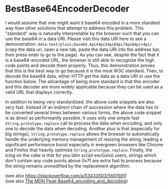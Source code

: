 # BestBase64EncoderDecoder

I would assume that one might want it base64 encoded in a more standard way than other solutions that attempt to address this problem. This "standard" way is naturally interpretable by the browser such that you can use the base64 in a data URI. Please visit this data URI here to see a demonstration: `data:text/plain;base64,4pi44pi54pi64pi74pi84pi+4pi/` (copy the data uri, open a new tab, paste the data URI into the address bar, then press enter to go to the page). As you can see, despite the fact that it is a base64-encoded URL, the browser is still able to recognize the high code points and decode them properly. Thus, this demonstration proves that this is the best way to go because it is the most W3C standard. Then, to decode the base64 data, either HTTP get the data as a data URI or use the function below. The advantage of being more standard is that this encoder and this decoder are more widely applicable because they can be used as a valid URL that displays correctly. 

In addition to being very standardized, the above code snippets are also very fast. Instead of an indirect chain of succession where the data has to be converted several times between various forms, the above code snippet is as direct as performantly possible. It uses only one simple fast `String.prototype.replace` call to process the data when encoding, and only one to decode the data when decoding. Another plus is that (especially for big strings), `String.prototype.replace` allows the browser to automatically handle the underlying memory management of resizing the string, leading a significant performance boost especially in evergreen browsers like Chrome and Firefox that heavily optimize `String.prototype.replace`. Finally, the icing on the cake is that for you latin script exclūsīvō users, strings which don't contain any code points above 0x7f are extra fast to process because the string remains unmodified by the replacement algorithm.

(see also https://stackoverflow.com/a/53433503/5601591)<br />
(see also [The MDN Page Base64_encoding_and_decoding](https://developer.mozilla.org/en-US/docs/Web/API/WindowBase64/Base64_encoding_and_decoding#Solution_1_%E2%80%93UTF-16_%3E_binary_UTF8-in-16))
